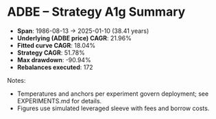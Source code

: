 # ADBE – Strategy A1g Summary

- **Span**: 1986-08-13 → 2025-01-10 (38.41 years)
- **Underlying (ADBE price) CAGR**: 21.96%
- **Fitted curve CAGR**: 18.04%
- **Strategy CAGR**: 51.78%
- **Max drawdown**: -90.94%
- **Rebalances executed**: 172

Notes:

- Temperatures and anchors per experiment govern deployment; see EXPERIMENTS.md for details.
- Figures use simulated leveraged sleeve with fees and borrow costs.
